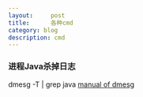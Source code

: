 ```yaml
---
layout:     post
title:      各种cmd
category: blog
description: cmd
---
```


### 进程Java杀掉日志

dmesg -T | grep java
<a href="http://man7.org/linux/man-pages/man1/dmesg.1.html">manual of dmesg</a>

